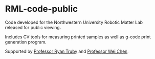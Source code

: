 # RML-code-public
 Code developed for the Northwestern University Robotic Matter Lab released for public viewing. 

 Includes CV tools for measuring printed samples as well as g-code print generation program. 
 
 Supported by [Professor Ryan Truby](https://sites.northwestern.edu/roboticmatterlab/) and [Professor Wei Chen](https://ideal.mech.northwestern.edu/). 
